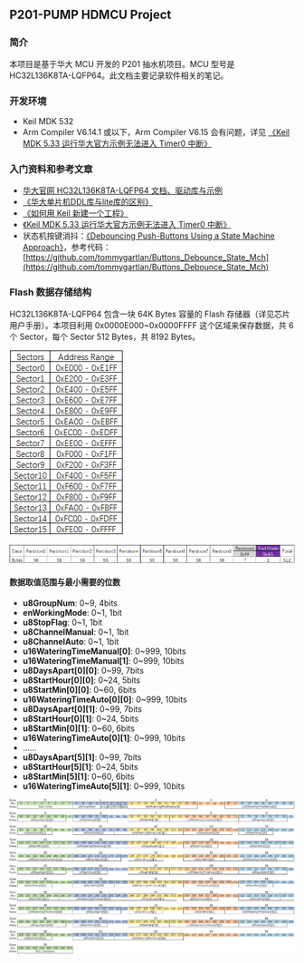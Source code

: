 ## P201-PUMP HDMCU Project

### 简介

本项目是基于华大 MCU 开发的 P201 抽水机项目。MCU 型号是 HC32L136K8TA-LQFP64。此文档主要记录软件相关的笔记。

### 开发环境

* Keil MDK 532
* Arm Compiler V6.14.1 或以下，Arm Compiler V6.15 会有问题，详见 [《Keil MDK 5.33 运行华大官方示例无法进入 Timer0 中断》](https://blog.csdn.net/heray1990/article/details/113838794)

### 入门资料和参考文章

* [华大官网 HC32L136K8TA-LQFP64 文档、驱动库与示例](https://www.hdsc.com.cn/Category82-1404)
* [《华大单片机DDL库与lite库的区别》](https://blog.csdn.net/willOkay/article/details/106535809)
* [《如何用 Keil 新建一个工程》](https://blog.csdn.net/willOkay/article/details/106533167)
* [《Keil MDK 5.33 运行华大官方示例无法进入 Timer0 中断》](https://blog.csdn.net/heray1990/article/details/113838794)
* 状态机按键消抖：[《Debouncing Push-Buttons Using a State Machine Approach》](https://www.eeweb.com/debouncing-push-buttons-using-a-state-machine-approach/)，参考代码：[https://github.com/tommygartlan/Buttons_Debounce_State_Mch](https://github.com/tommygartlan/Buttons_Debounce_State_Mch)

### Flash 数据存储结构

HC32L136K8TA-LQFP64 包含一块 64K Bytes 容量的 Flash 存储器（详见芯片用户手册）。本项目利用 0x0000E000~0x0000FFFF 这个区域来保存数据，共 6 个 Sector，每个 Sector 512 Bytes，共 8192 Bytes。

![](./Sectors_Addresses.PNG)

![](./Data_in_one_Sector.PNG)

#### 数据取值范围与最小需要的位数

* **u8GroupNum**: 0~9, 4bits
* **enWorkingMode**: 0~1, 1bit
* **u8StopFlag**: 0~1, 1bit
* **u8ChannelManual**: 0~1, 1bit
* **u8ChannelAuto**: 0~1, 1bit
* **u16WateringTimeManual[0]**: 0~999, 10bits
* **u16WateringTimeManual[1]**: 0~999, 10bits
* **u8DaysApart\[0\]\[0\]**: 0~99, 7bits
* **u8StartHour\[0\]\[0\]**: 0~24, 5bits
* **u8StartMin\[0\]\[0\]**: 0~60, 6bits
* **u16WateringTimeAuto\[0\]\[0\]**: 0~999, 10bits
* **u8DaysApart\[0\]\[1\]**: 0~99, 7bits
* **u8StartHour\[0\]\[1\]**: 0~24, 5bits
* **u8StartMin\[0\]\[1\]**: 0~60, 6bits
* **u16WateringTimeAuto\[0\]\[1\]**: 0~999, 10bits
* ......
* **u8DaysApart\[5\]\[1\]**: 0~99, 7bits
* **u8StartHour\[5\]\[1\]**: 0~24, 5bits
* **u8StartMin\[5\]\[1\]**: 0~60, 6bits
* **u16WateringTimeAuto\[5\]\[1\]**: 0~999, 10bits

![](./Data_in_one_Partition.PNG)